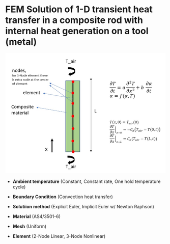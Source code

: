 # FEM Solution of 1-D transient heat transfer in a composite rod with internal heat generation on a tool (metal)  

![](Figure.jpg)


- **Ambient temperature** (Constant, Constant rate, One hold temperature cycle)
        
- **Boundary Condition** (Convection heat transfer)
        
- **Solutiion method** (Explicit Euler, Implicit Euler w/ Newton Raphson)
            
- **Material** (AS4/3501-6)
            
- **Mesh** (Uniform)
            
- **Element** (2-Node Linear, 3-Node Nonlinear)
